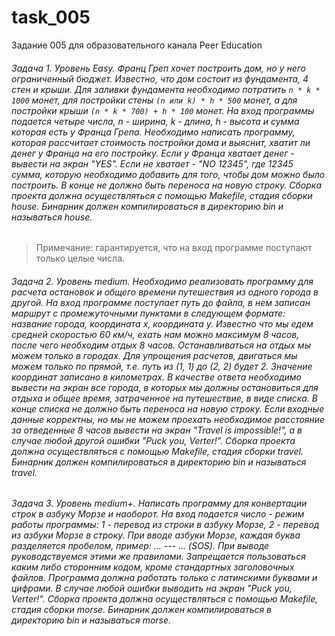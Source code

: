 # task_005
Задание 005 для образовательного канала Peer Education

###### Задача 1. Уровень Easy. Франц Греп хочет построить дом, но у него ограниченный бюджет. Известно, что дом состоит из фундамента, 4 стен и крыши. Для заливки фундамента необходимо потратить ``n * k * 1000`` монет, для постройки стены ``(n или k) * h * 500`` монет, а для постройки крыши ``(n * k * 700) + h * 100`` монет. На вход программы подается четыре числа, n - ширина, k - длина, h - высота и сумма которая есть у Франца Грепа. Необходимо написать программу, которая рассчитает стоимость постройки дома и выяснит, хватит ли денег у Франца на его постройку. Если у Франца хватает денег - вывести на экран "YES". Если не хватает - "NO 12345", где 12345 сумма, которую необходимо добавить для того, чтобы дом можно было построить. В конце не должно быть переноса на новую строку. Сборка проекта должна осуществляться с помощью Makefile, стадия сборки house. Бинарник должен компилироваться в директорию bin и называться house.

> Примечание: гарантируется, что на вход программе поступают только целые числа.

###### Задача 2. Уровень medium. Необходимо реализовать программу для расчета остановок и общего времени путешествия из одного города в другой. На вход программе поступает путь до файла, в нем записан маршрут с промежуточными пунктами в следующем формате: название города, координата x, координата y. Известно что мы едем средней скоростью 60 км/ч, ехать нам можно максимум 8 часов, после чего необходим отдых 8 часов. Останавливаться на отдых мы можем только в городах. Для упрощения расчетов, двигаться мы можем только по прямой, т.е. путь из (1, 1) до (2, 2) будет 2. Значение координат записано в километрах. В качестве ответа необходимо вывести на экран все города, в которых мы должны остановиться для отдыха и общее время, затраченное на путешествие, в виде списка. В конце списка не должно быть переноса на новую строку. Если входные данные корректны, но мы не можем проехать необходимое расстояние за отведенные 8 часов вывести на экран "Travel is impossible!", а в случае любой другой ошибки "Puck you, Verter!". Сборка проекта должна осуществляться с помощью Makefile, стадия сборки travel. Бинарник должен компилироваться в директорию bin и называться travel.

###### Задача 3. Уровень medium+. Написать программу для конвертации строк в азбуку Морзе и наоборот. На вход подается число - режим работы программы: 1 - перевод из строки в азбуку Морзе, 2 - перевод из азбуки Морзе в строку. При вводе азбуки Морзе, каждая буква разделяется пробелом, пример: ... --- ... (SOS). При выводе руководствуемся этими же правилами. Запрещается пользоваться каким либо сторонним кодом, кроме стандартных заголовочных файлов. Программа должна работать только с латинскими буквами и цифрами. В случае любой ошибки выводить на экран "Puck you, Verter!". Сборка проекта должна осуществляться с помощью Makefile, стадия сборки morse. Бинарник должен компилироваться в директорию bin и называться morse.
